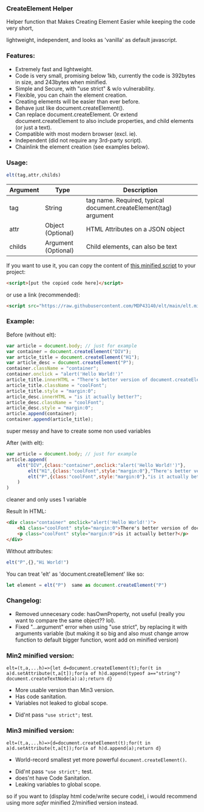 ### CreateElement Helper
Helper function that Makes Creating Element Easier while keeping the code very short,

lightweight, independent, and looks as 'vanilla' as default javascript.

### Features:
+ Extremely fast and lightweight.
+ Code is very small, promising below 1kb, currently the code is 392bytes in size, and 243bytes when minified.
+ Simple and Secure, with "use strict" & w/o vulnerability.
+ Flexible, you can chain the element creation.
+ Creating elements will be easier than ever before.
+ Behave just like document.createElement().
+ Can replace document.createElement. Or extend document.createElement to also include properties, and child elements (or just a text).
+ Compatible with most modern browser (excl. ie).
+ Independent (did not require any 3rd-party script).
+ Chainlink the element creation (see examples below).

### Usage:
``` javascript
elt(tag,attr,childs)
```

|Argument|Type|Description|
|---|---|---|
|tag|String|tag name. Required, typical document.createElement(tag) argument|
|attr|Object (Optional)|HTML Attributes on a JSON object|
|childs|Argument (Optional)|Child elements, can also be text|

If you want to use it, you can copy the content of [this minified script](https://raw.githubusercontent.com/MDP43140/elt/main/elt.min.js) to your project:
``` html
<script>[put the copied code here]</script>
```
or use a link (recommended):
``` html
<script src="https://raw.githubusercontent.com/MDP43140/elt/main/elt.min.js"></script>
```


### Example:
Before (without elt):
``` javascript
var article = document.body; // just for example
var container = document.createElement("DIV");
var article_title = document.createElement("H1");
var article_desc = document.createElement("P");
container.className = "container";
container.onclick = "alert('Hello World!')"
article_title.innerHTML = "There's better version of document.createElement()...";
article_title.className = "coolFont";
article_title.style = "margin:0";
article_desc.innerHTML = "is it actually better?";
article_desc.className = "coolFont";
article_desc.style = "margin:0";
article.append(container);
container.append(article_title);
```
super messy and have to create some non used variables

After (with elt):
``` javascript
var article = document.body; // just for example
article.append(
	elt("DIV",{class:"container",onclick:"alert('Hello World!')"},
		elt("H1",{class:"coolFont",style:"margin:0"},"There's better version of document.createElement()..."),
		elt("P",{class:"coolFont",style:"margin:0"},"is it actually better?")
	)
)
```
cleaner and only uses 1 variable

Result In HTML:
``` html
<div class="container" onclick="alert('Hello World!')">
	<h1 class="coolFont" style="margin:0">There's better version of document.createElement()...</p>
	<p class="coolFont" style="margin:0">is it actually better?</p>
</div>
```

Without attributes:
``` javascript
elt("P",{},"Hi World!")
```

You can treat 'elt' as 'document.createElement' like so:
``` javascript
let element = elt("P")  same as document.createElement("P")
```


### Changelog:
+ Removed unnecesary code: hasOwnProperty, not useful (really you want to compare the same object?? lol).
+ Fixed "...argument" error when using "use strict", by replacing it with arguments variable (but making it so big and also must change arrow function to default bigger function, wont add on minified version)


### Min2 minified version:
`elt=(t,a,...h)=>{let d=document.createElement(t);for(t in a)d.setAttribute(t,a[t]);for(a of h)d.append(typeof a=="string"?document.createTextNode(a):a);return d}`
+ More usable version than Min3 version.
+ Has code sanitation.
+ Variables not leaked to global scope.
- Did'nt pass `"use strict";` test.

### Min3 minified version:
`elt=(t,a,...h)=>{d=document.createElement(t);for(t in a)d.setAttribute(t,a[t]);for(a of h)d.append(a);return d}`
+ World-record smallest yet more powerful `document.createElement()`.
- Did'nt pass `"use strict";` test.
- does'nt have Code Sanitation.
- Leaking variables to global scope.

so if you want to (display html code/write secure code),
i would recommend using more *safer* minified 2/minified version instead.
